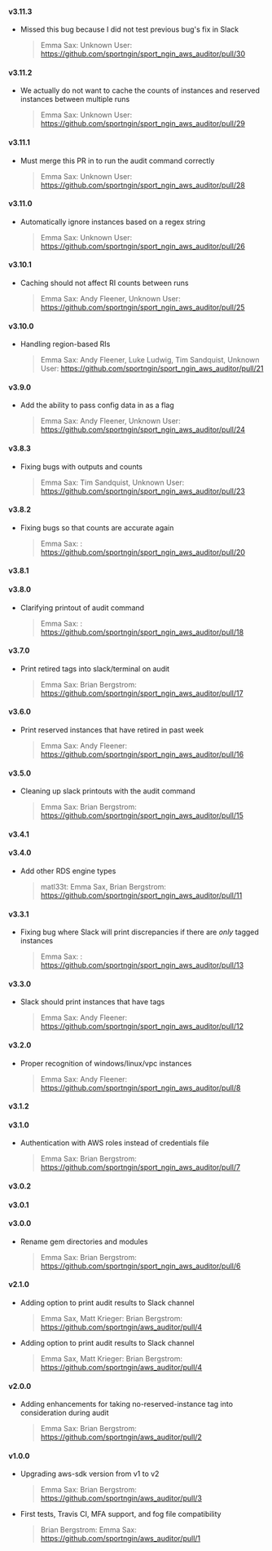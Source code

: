 #### v3.11.3
* Missed this bug because I did not test previous bug's fix in Slack

  > Emma Sax: Unknown User: https://github.com/sportngin/sport_ngin_aws_auditor/pull/30

#### v3.11.2
* We actually do not want to cache the counts of instances and reserved instances between multiple runs

  > Emma Sax: Unknown User: https://github.com/sportngin/sport_ngin_aws_auditor/pull/29

#### v3.11.1
* Must merge this PR in to run the audit command correctly

  > Emma Sax: Unknown User: https://github.com/sportngin/sport_ngin_aws_auditor/pull/28

#### v3.11.0
* Automatically ignore instances based on a regex string

  > Emma Sax: Unknown User: https://github.com/sportngin/sport_ngin_aws_auditor/pull/26

#### v3.10.1
* Caching should not affect RI counts between runs

  > Emma Sax: Andy Fleener, Unknown User: https://github.com/sportngin/sport_ngin_aws_auditor/pull/25

#### v3.10.0
* Handling region-based RIs

  > Emma Sax: Andy Fleener, Luke Ludwig, Tim Sandquist, Unknown User: https://github.com/sportngin/sport_ngin_aws_auditor/pull/21

#### v3.9.0
* Add the ability to pass config data in as a flag

  > Emma Sax: Andy Fleener, Unknown User: https://github.com/sportngin/sport_ngin_aws_auditor/pull/24

#### v3.8.3
* Fixing bugs with outputs and counts

  > Emma Sax: Tim Sandquist, Unknown User: https://github.com/sportngin/sport_ngin_aws_auditor/pull/23

#### v3.8.2
* Fixing bugs so that counts are accurate again

  > Emma Sax: : https://github.com/sportngin/sport_ngin_aws_auditor/pull/20

#### v3.8.1
#### v3.8.0
* Clarifying printout of audit command

  > Emma Sax: : https://github.com/sportngin/sport_ngin_aws_auditor/pull/18

#### v3.7.0
* Print retired tags into slack/terminal on audit

  > Emma Sax: Brian Bergstrom: https://github.com/sportngin/sport_ngin_aws_auditor/pull/17

#### v3.6.0
* Print reserved instances that have retired in past week

  > Emma Sax: Andy Fleener: https://github.com/sportngin/sport_ngin_aws_auditor/pull/16

#### v3.5.0
* Cleaning up slack printouts with the audit command

  > Emma Sax: Brian Bergstrom: https://github.com/sportngin/sport_ngin_aws_auditor/pull/15

#### v3.4.1
#### v3.4.0
* Add other RDS engine types

  > matl33t: Emma Sax, Brian Bergstrom: https://github.com/sportngin/sport_ngin_aws_auditor/pull/11

#### v3.3.1
* Fixing bug where Slack will print discrepancies if there are *only* tagged instances

  > Emma Sax: : https://github.com/sportngin/sport_ngin_aws_auditor/pull/13

#### v3.3.0
* Slack should print instances that have tags

  > Emma Sax: Andy Fleener: https://github.com/sportngin/sport_ngin_aws_auditor/pull/12

#### v3.2.0
* Proper recognition of windows/linux/vpc instances

  > Emma Sax: Andy Fleener: https://github.com/sportngin/sport_ngin_aws_auditor/pull/8

#### v3.1.2
#### v3.1.0
* Authentication with AWS roles instead of credentials file

  > Emma Sax: Brian Bergstrom: https://github.com/sportngin/sport_ngin_aws_auditor/pull/7

#### v3.0.2
#### v3.0.1
#### v3.0.0
* Rename gem directories and modules

  > Emma Sax: Brian Bergstrom: https://github.com/sportngin/sport_ngin_aws_auditor/pull/6

#### v2.1.0
* Adding option to print audit results to Slack channel

  > Emma Sax, Matt Krieger: Brian Bergstrom: https://github.com/sportngin/aws_auditor/pull/4

* Adding option to print audit results to Slack channel

  > Emma Sax, Matt Krieger: Brian Bergstrom: https://github.com/sportngin/aws_auditor/pull/4

#### v2.0.0
* Adding enhancements for taking no-reserved-instance tag into consideration during audit

  > Emma Sax: Brian Bergstrom: https://github.com/sportngin/aws_auditor/pull/2

#### v1.0.0
* Upgrading aws-sdk version from v1 to v2

  > Emma Sax: Brian Bergstrom: https://github.com/sportngin/aws_auditor/pull/3

* First tests, Travis CI, MFA support, and fog file compatibility

  > Brian Bergstrom: Emma Sax: https://github.com/sportngin/aws_auditor/pull/1
